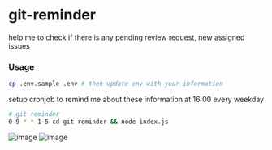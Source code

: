 # git-reminder
help me to check if there is any pending review request, new assigned issues

### Usage
```bash
cp .env.sample .env # then update env with your information
```
setup cronjob to remind me about these information at 16:00 every weekday

```bash
# git reminder
0 9 * * 1-5 cd git-reminder && node index.js

```
![image](https://user-images.githubusercontent.com/17243442/77612072-bfde2280-6f59-11ea-9597-aa844bc296a3.png)
![image](https://user-images.githubusercontent.com/17243442/77627211-1eff5f80-6f79-11ea-80c7-d20f71ad82cb.png)
